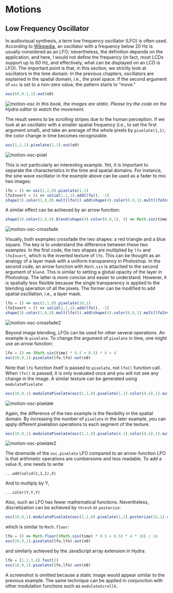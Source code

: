 Motions
========

Low Frequency Oscillator
--------

In audiovisual synthesis, a term low frequency oscillator (LFO) is often used. According to [Wikipedia](https://en.wikipedia.org/wiki/Low-frequency_oscillation), an oscillator with a frequency below 20 Hz is usually considered as an LFO; nevertheless, the definition depends on the application, and here, I would not define the frequency (in fact, most LCDs support up to 60 Hz, and effectively, what can be displayed on an LCD is LFO). The important point is that, in this section, we strictly look at oscillators in the time domain. In the previous chapters, oscillators are explained in the spatial domain, i.e., the pixel space. If the second argument of `osc` is set to a non-zero value, the pattern starts to "move."

```javascript
osc(60,0.1,1).out(o0)
```

![motion-osc](images/motion-osc.png)
*In this book, the images are static. Please try the code on the Hydra editor to watch the movement.*

The result seems to be scrolling stripes due to the human perception. If we look at an oscillator with a smaller spatial frequency (i.e., to set the first argument small), and take an average of the whole pixels by `pixelate(1,1)`, the color change in time becomes recognizable.

```javascript
osc(1,2,1).pixelate(1,1).out(o0)
```

![motion-osc-pixel](images/motion-osc-pixel.png)

This is not particularly an interesting example. Yet, it is important to separate the characteristics in the time and spatial domains. For instance, the sine wave oscillator in the example above can be used as a fader to mix two images:

```javascript
lfo = () => osc(1,2,0).pixelate(1,1)
lfoInvert = () => solid(1,1,1).add(lfo(), -1)
shape(3).color(1,0,0).mult(lfo()).add(shape(4).color(0,0,1).mult(lfoInvert()),1).out(o0)
```

A similar effect can be achieved by an arrow function:

```javascript
shape(3).color(1,0,0).blend(shape(4).color(0,0,1), () => Math.sin(time) * 0.5 + 0.5).out(o0)
```

![motion-osc-crossfade](images/motion-osc-crossfade.png)

Visually, both examples crossfade the two shapes: a red triangle and a blue square. The key is to understand the difference between these two examples. In the first code, the two shapes are multiplied by `lfo` and `lfoInvert`, which is the inverted texture of `lfo`. This can be thought as an analogy of a layer mask with a uniform transparency in Photoshop. In the second code, an arrow function with `Math.sin` is attached to the second argument of `blend`. This is similar to setting a global opacity of the layer in Photoshop. The latter is more concise and easier to understand. However, it is spatially less flexible because the single transparency is applied to the blending operation of all the pixels. The former can be modified to add spatial oscillation, i.e., a layer mask.

```javascript
lfo = () => osc(2,1,0).pixelate(10,1)
lfoInvert = () => solid(1,1,1).add(lfo(), -1)
shape(3).color(1,0,0).mult(lfo()).add(shape(4).color(0,0,1).mult(lfoInvert()),1).out(o0)
```

![motion-osc-crossfade2](images/motion-osc-crossfade2.png)

Beyond image blending, LFOs can be used for other several operations. An example is `pixelate`. To change the argument of `pixelate` in time, one might use an arrow function:

```javascript
lfo = () => (Math.sin(time) * 0.5 + 0.5) * 4 + 4
osc(10,0,1).pixelate(lfo,lfo).out(o0)
```

Note that `lfo` function itself is passed to `pixelate`, not `lfo()` function call. When `lfo()` is passed, it is only evaluated once and you will not see any change in the image. A similar texture can be generated using `modulatePixelate`:

```javascript
osc(10,0,1).modulatePixelate(osc(1,1,0).pixelate(1,1).color(4,4),1).out(o0)
```

![motion-osc-pixelate](images/motion-osc-pixelate.png)

Again, the difference of the two example is the flexibility in the spatial domain. By increasing the number of `pixelate` in the later example, you can apply different pixelation operations to each segment of the texture.

```javascript
osc(10,0,1).modulatePixelate(osc(1,1,0).pixelate(4,1).color(4,4),1).out(o0)
```

![motion-osc-pixelate2](images/motion-osc-pixelate2.png)

The downside of the `osc.pixelate` LFO compared to an arrow-function LFO is that arithmetic operations are cumbersome and less readable. To add a value X, one needs to write

```clike
...add(solid(1,1,1),X)
```

And to multiply by Y,

```clike
...color(Y,Y,Y)
```

Also, such an LFO has fewer mathematical functions. Nevertheless, discretization can be achieved by `thresh` or `posterize`:

```javascript
osc(10,0,1).modulatePixelate(osc(1,1,0).pixelate(1,1).posterize(16,1).color(4,4),1).out(o0)
```

which is similar to `Math.floor`:

```javascript
lfo = () => Math.floor((Math.sin(time) * 0.5 + 0.5) * 4 * 16) / 16
osc(10,0,1).pixelate(lfo,lfo).out(o0)
```

and similarly achieved by the JavaScript array extension in Hydra:

```javascript
lfo = [1,2,3,4].fast(2)
osc(10,0,1).pixelate(lfo,lfo).out(o0)
```

A screenshot is omitted because a static image would appear similar to the previous example. The same technique can be applied in conjunction with other modulation functions such as `modulateScrollX`.
